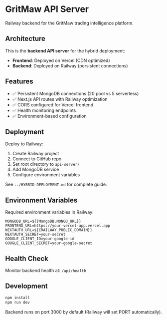 # GritMaw API Server

Railway backend for the GritMaw trading intelligence platform.

## Architecture

This is the **backend API server** for the hybrid deployment:
- **Frontend**: Deployed on Vercel (CDN optimized)
- **Backend**: Deployed on Railway (persistent connections)

## Features

- ✅ Persistent MongoDB connections (20 pool vs 5 serverless)
- ✅ Next.js API routes with Railway optimization
- ✅ CORS configured for Vercel frontend
- ✅ Health monitoring endpoints
- ✅ Environment-based configuration

## Deployment

Deploy to Railway:

1. Create Railway project
2. Connect to GitHub repo
3. Set root directory to `api-server/`
4. Add MongoDB service
5. Configure environment variables

See `../HYBRID-DEPLOYMENT.md` for complete guide.

## Environment Variables

Required environment variables in Railway:

```
MONGODB_URL=${{MongoDB.MONGO_URL}}
FRONTEND_URL=https://your-vercel-app.vercel.app
NEXTAUTH_URL=${{RAILWAY_PUBLIC_DOMAIN}}
NEXTAUTH_SECRET=your-secret
GOOGLE_CLIENT_ID=your-google-id
GOOGLE_CLIENT_SECRET=your-google-secret
```

## Health Check

Monitor backend health at: `/api/health`

## Development

```bash
npm install
npm run dev
```

Backend runs on port 3000 by default (Railway will set PORT automatically).